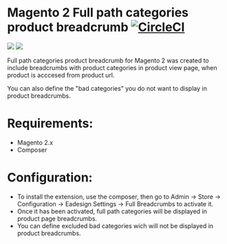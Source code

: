 
# Magento 2 Full path categories product breadcrumb [![CircleCI](https://circleci.com/gh/EaDesgin/magento2-full-path-category-product-breadcrumb.svg?style=svg)](https://circleci.com/gh/EaDesgin/magento2-full-path-category-product-breadcrumb)

[![](https://img.shields.io/packagist/v/eadesigndev/module-fullbreadcrumbs.svg)](https://packagist.org/packages/eadesigndev/module-fullbreadcrumbs) [![](https://img.shields.io/packagist/dt/eadesigndev/module-fullbreadcrumbs.svg)](https://packagist.org/packages/eadesigndev/module-fullbreadcrumbs)


Full path categories product breadcrumb for Magento 2 was created to include breadcrumbs with product categories in product view page, when product is acccesed from product url.

You can also define the "bad categories" you do not want to display in product breadcrumbs.

# Requirements:

- Magento 2.x
- Composer

# Configuration:

- To install the extension, use the composer, then go to Admin → Store → Configuration → Eadesign Settings → Full Breadcrumbs to activate it.
- Once it has been activated, full path categories will be displayed in product page breadcrumbs.
- You can define excluded bad categories wich will not be displayed in product breadcrumbs.

